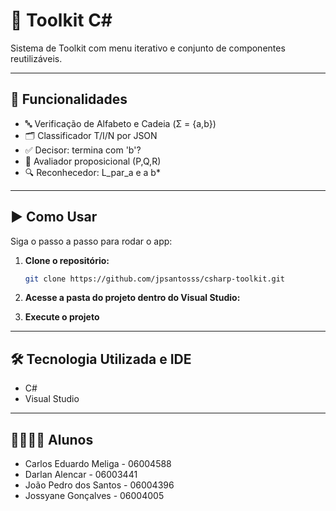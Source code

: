 # 📱 Toolkit C#

Sistema de Toolkit com menu iterativo e conjunto de componentes reutilizáveis.

---

## 🚀 Funcionalidades

- 🔤 Verificação de Alfabeto e Cadeia (Σ = {a,b})
- 🗂️ Classificador T/I/N por JSON
- ✅ Decisor: termina com 'b'?
- 🧠 Avaliador proposicional (P,Q,R)
- 🔍 Reconhecedor: L_par_a e a b*

---

## ▶️ Como Usar

Siga o passo a passo para rodar o app:

1. **Clone o repositório:**

   ```bash
   git clone https://github.com/jpsantosss/csharp-toolkit.git
   ```

2. **Acesse a pasta do projeto dentro do Visual Studio:**

3. **Execute o projeto**  


---
## 🛠️ Tecnologia Utilizada e IDE

- C#
- Visual Studio


---

## 🧑‍🎓👩‍🎓 Alunos

- Carlos Eduardo Meliga - 06004588
- Darlan Alencar - 06003441
- João Pedro dos Santos - 06004396
- Jossyane Gonçalves - 06004005